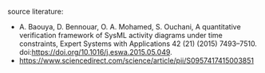 source literature:
- A. Baouya, D. Bennouar, O. A. Mohamed, S. Ouchani, A quantitative verification framework of SysML activity diagrams under time constraints, Expert Systems with Applications 42 (21) (2015) 7493–7510. doi:https://doi.org/10.1016/j.eswa.2015.05.049.
- https://www.sciencedirect.com/science/article/pii/S0957417415003851
